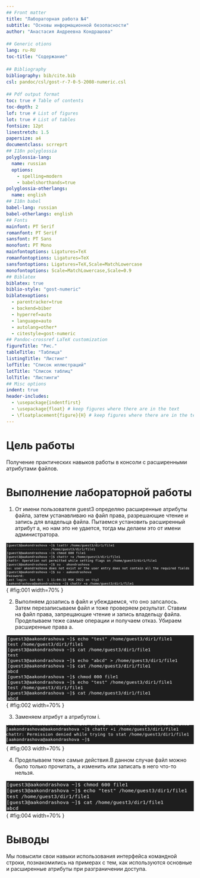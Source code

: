 ```yaml
---
## Front matter
title: "Лабораторная работа №4"
subtitle: "Основы информационной безопасности"
author: "Анастасия Андреевна Кондрашова"

## Generic otions
lang: ru-RU
toc-title: "Содержание"

## Bibliography
bibliography: bib/cite.bib
csl: pandoc/csl/gost-r-7-0-5-2008-numeric.csl

## Pdf output format
toc: true # Table of contents
toc-depth: 2
lof: true # List of figures
lot: true # List of tables
fontsize: 12pt
linestretch: 1.5
papersize: a4
documentclass: scrreprt
## I18n polyglossia
polyglossia-lang:
  name: russian
  options:
	- spelling=modern
	- babelshorthands=true
polyglossia-otherlangs:
  name: english
## I18n babel
babel-lang: russian
babel-otherlangs: english
## Fonts
mainfont: PT Serif
romanfont: PT Serif
sansfont: PT Sans
monofont: PT Mono
mainfontoptions: Ligatures=TeX
romanfontoptions: Ligatures=TeX
sansfontoptions: Ligatures=TeX,Scale=MatchLowercase
monofontoptions: Scale=MatchLowercase,Scale=0.9
## Biblatex
biblatex: true
biblio-style: "gost-numeric"
biblatexoptions:
  - parentracker=true
  - backend=biber
  - hyperref=auto
  - language=auto
  - autolang=other*
  - citestyle=gost-numeric
## Pandoc-crossref LaTeX customization
figureTitle: "Рис."
tableTitle: "Таблица"
listingTitle: "Листинг"
lofTitle: "Список иллюстраций"
lotTitle: "Список таблиц"
lolTitle: "Листинги"
## Misc options
indent: true
header-includes:
  - \usepackage{indentfirst}
  - \usepackage{float} # keep figures where there are in the text
  - \floatplacement{figure}{H} # keep figures where there are in the text
---
```


# Цель работы

Получение практических навыков работы в консоли с расширенными атрибутами файлов.

# Выполнение лабораторной работы

1. От имени пользователя guest3 определяю расширенные атрибуты файла, затем устанавливаю на файл права, разрешающие чтение и запись для владельца файла. Пытаемся установить расширенный атрибут а, но нам это не удается, тогда мы делаем это от имени администратора.

![Расширенные атрибуты](image/01.png){ #fig:001 width=70% }

2. Выполняем дозапись в файл и убеждаемся, что оно запсалось. Затем перезаписываем файл и тоже проверяем результат. Ставим на файл права, запрещающие чтение и запись владельцу файла. Проделываем теже самые операции и получаем отказ. Убираем расширенные права а.

![Результаты расширенного атрибута а](image/02.png){ #fig:002 width=70% }

3. Заменяем атрибут а атрибутом i.

![Расширенный атрибут i](image/03.png){ #fig:003 width=70% }

4. Проделываем теже самые действия.В данном случае файл можно было только прочитать, а изменить или записать в него что-то нельзя.

![Результаты расширенного атрибута i](image/04.png){ #fig:004 width=70% }

# Выводы

Мы повысили свои навыки использования интерфейса командной строки, познакомились на примерах с тем, как используются основные и расширенные атрибуты при разграничении доступа.

